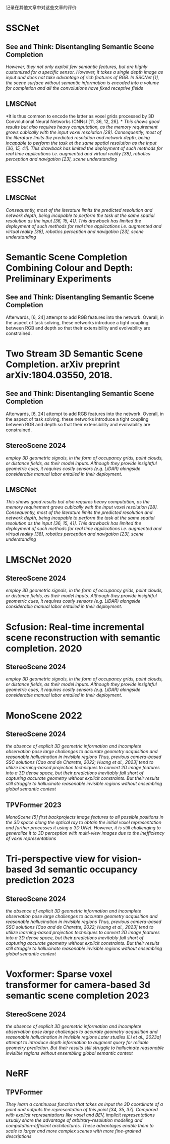 记录在其他文章中对这些文章的评价
# SSCNet

## See and Think: Disentangling Semantic Scene Completion

*However, they not only exploit few semantic features, but are highly customized for a specific sensor.*
*However, it takes a single depth image as input and does not take advantage of rich features of RGB.*
*In SSCNet [1], the scene surface without semantic information is encoded into a volume for completion and all the convolutions have fixed receptive fields*

## LMSCNet

*It is thus common to encode the latter as voxel grids processed by 3D Convolutional Neural Networks (CNNs) [11, 36, 12, 26]. *
*This shows good results but also requires heavy computation, as the memory requirement grows cubically with the input voxel resolution [28].*
*Consequently, most of the literature limits the predicted resolution and network depth, being incapable to perform the task at the same spatial resolution as the input [36, 15, 41].*
*This drawback has limited the deployment of such methods for real time applications i.e. augmented and virtual reality [38], robotics perception and navigation [23], scene understanding*

# ESSCNet

## LMSCNet

*Consequently, most of the literature limits the predicted resolution and network depth, being incapable to perform the task at the same spatial resolution as the input [36, 15, 41].*
*This drawback has limited the deployment of such methods for real time applications i.e. augmented and virtual reality [38], robotics perception and navigation [23], scene understanding*

# Semantic Scene Completion Combining Colour and Depth: Preliminary Experiments

## See and Think: Disentangling Semantic Scene Completion
Afterwards, [6, 24] attempt to add RGB features into the network. Overall, in the aspect of task solving, these networks introduce a tight coupling between RGB and depth so that their extensibility and evolvability are constrained.

# Two Stream 3D Semantic Scene Completion. arXiv preprint arXiv:1804.03550, 2018.

## See and Think: Disentangling Semantic Scene Completion
Afterwards, [6, 24] attempt to add RGB features into the network. Overall, in the aspect of task solving, these networks introduce a tight coupling between RGB and depth so that their extensibility and evolvability are constrained.

## StereoScene 2024
*employ 3D geometric signals, in the form of occupancy grids, point clouds, or distance fields, as their model inputs. Although they provide insightful geometric cues, it requires costly sensors (e.g. LiDAR) alongside considerable manual labor entailed in their deployment.*

## LMSCNet
*This shows good results but also requires heavy computation, as the memory requirement grows cubically with the input voxel resolution [28].*
*Consequently, most of the literature limits the predicted resolution and network depth, being incapable to perform the task at the same spatial resolution as the input [36, 15, 41].*
*This drawback has limited the deployment of such methods for real time applications i.e. augmented and virtual reality [38], robotics perception and navigation [23], scene understanding*

# LMSCNet 2020

## StereoScene 2024
*employ 3D geometric signals, in the form of occupancy grids, point clouds, or distance fields, as their model inputs. Although they provide insightful geometric cues, it requires costly sensors (e.g. LiDAR) alongside considerable manual labor entailed in their deployment.*

# Scfusion: Real-time incremental scene reconstruction with semantic completion. 2020

## StereoScene 2024
*employ 3D geometric signals, in the form of occupancy grids, point clouds, or distance fields, as their model inputs. Although they provide insightful geometric cues, it requires costly sensors (e.g. LiDAR) alongside considerable manual labor entailed in their deployment.*

# MonoScene 2022

## StereoScene 2024
*the absence of explicit 3D geometric information and incomplete observation pose large challenges to accurate geometry acquisition and reasonable hallucination in invisible regions*
*Thus, previous camera-based SSC solutions [Cao and de Charette, 2022; Huang et al., 2023] tend to utilize learning-based projection techniques to convert 2D image features into a 3D dense space, but their predictions inevitably fall short of capturing accurate geometry without explicit constraints.*
*But their results still struggle to hallucinate reasonable invisible regions without ensembling global semantic context*

## TPVFormer 2023
*MonoScene [5] first backprojects image features to all possible positions in the 3D space along the optical ray to obtain the initial voxel representation and further processes it using a 3D UNet. However, it is still challenging to generalize it to 3D perception with multi-view images due to the inefficiency of voxel representations*

# Tri-perspective view for vision-based 3d semantic occupancy prediction 2023

## StereoScene 2024
*the absence of explicit 3D geometric information and incomplete observation pose large challenges to accurate geometry acquisition and reasonable hallucination in invisible regions*
*Thus, previous camera-based SSC solutions [Cao and de Charette, 2022; Huang et al., 2023] tend to utilize learning-based projection techniques to convert 2D image features into a 3D dense space, but their predictions inevitably fall short of capturing accurate geometry without explicit constraints.*
*But their results still struggle to hallucinate reasonable invisible regions without ensembling global semantic context*

# Voxformer: Sparse voxel transformer for camera-based 3d semantic scene completion 2023

## StereoScene 2024
*the absence of explicit 3D geometric information and incomplete observation pose large challenges to accurate geometry acquisition and reasonable hallucination in invisible regions*
*Later studies [Li et al., 2023a] attempt to introduce depth information to augment query for reliable geometry prediction.*
*But their results still struggle to hallucinate reasonable invisible regions without ensembling global semantic context*

# NeRF

## TPVFormer
*They learn a continuous function that takes as input the 3D coordinate of a point and outputs the representation of this point [34, 35, 37]. Compared with explicit representations like voxel and BEV, implicit representations usually share the advantage of arbitrary-resolution modeling and computation-efficient architectures. These advantages enable them to scale to larger and more complex scenes with more fine-grained descriptions*
